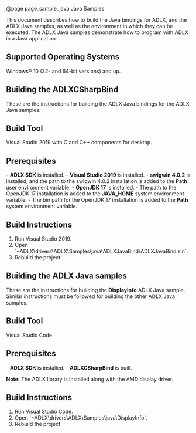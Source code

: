 @page page_sample_java Java Samples

<!--
# Copyright (c) 2021 - 2023 Advanced Micro Devices, Inc. All rights reserved.
#
#-------------------------------------------------------------------------------------------------
-->
This document describes how to build the Java bindings for ADLX, and the ADLX Java samples, as well as the environment in which they can be executed. The ADLX Java samples demonstrate how to program with ADLX in a Java application.

<h2>Supported Operating Systems</h2>
Windows® 10 (32- and 64-bit versions) and up.

<h2>Building the ADLXCSharpBind</h2>
These are the instructions for building the ADLX Java bindings for the ADLX Java samples.

<h2>Build Tool</h2>
Visual Studio 2019 with C and C++ components for desktop.

<h2>Prerequisites</h2>
- <b>ADLX SDK</b> is installed.
- <b>Visual Studio 2019</b> is installed.
- <b>swigwin 4.0.2</b> is installed, and the path to the swigwin 4.0.2 installation is added to the <b>Path</b> user environment variable.
- <b>OpenJDK 17</b> is installed.
- The path to the OpenJDK 17 installation is added to the <b>JAVA_HOME</b> system environment variable.
- The bin path for the OpenJDK 17 installation is added to the <b>Path</b> system environment variable.

<h2>Build Instructions</h2>
<ol>
    <li> Run Visual Studio 2019.</li>
    <li> Open `~ADLX\drivers\ADLX\Samples\java\ADLXJavaBind\ADLXJavaBind.sln`.</li>
    <li> Rebuild the project</li>
</ol>

<h2>Building the ADLX Java samples</h2>
These are the instructions for building the <b>DisplayInfo</b> ADLX Java sample. 
Similar instructions must be followed for building the other ADLX Java samples.

<h2>Build Tool</h2>
Visual Studio Code

<h2>Prerequisites</h2>
- <b>ADLX SDK</b> is installed.
- <b>ADLXCSharpBind</b> is built.

<b>Note:</b> The ADLX library is installed along with the AMD display driver.

<h2>Build Instructions</h2>
<ol>
    <li> Run Visual Studio Code.</li>
    <li> Open `~ADLX\drivers\ADLX\Samples\java\DisplayInfo`.</li>
    <li> Rebuild the project</li>
</ol>
